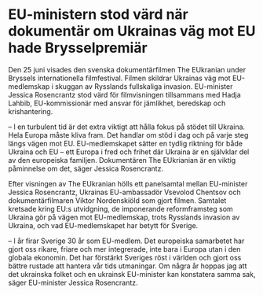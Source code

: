 # EU-ministern stod värd när dokumentär om Ukrainas väg mot EU hade Brysselpremiär

Den 25 juni visades den svenska dokumentärfilmen The EUkranian under Bryssels internationella filmfestival. Filmen skildrar Ukrainas väg mot EU-medlemskap i skuggan av Rysslands fullskaliga invasion. EU-minister Jessica Rosencrantz stod värd för filmvisningen tillsammans med Hadja Lahbib, EU-kommissionär med ansvar för jämlikhet, beredskap och krishantering.

– I en turbulent tid är det extra viktigt att hålla fokus på stödet till Ukraina. Hela Europa måste kliva fram. Det handlar om stöd i dag och på varje steg längs vägen mot EU. EU-medlemskapet sätter en tydlig riktning för både Ukraina och EU – ett Europa i fred och frihet där Ukraina är en självklar del av den europeiska familjen. Dokumentären The EUkrianian är en viktig påminnelse om det, säger Jessica Rosencrantz.

Efter visningen av The EUkranian hölls ett panelsamtal mellan EU-minister Jessica Rosencrantz, Ukrainas EU-ambassadör Vsevolod Chentsov och dokumentärfilmaren Viktor Nordenskiöld som gjort filmen. Samtalet kretsade kring EU:s utvidgning, de imponerande reformframsteg som Ukraina gör på vägen mot EU-medlemskap, trots Rysslands invasion av Ukraina, och vad EU-medlemskapet har betytt för Sverige.

– I år firar Sverige 30 år som EU-medlem. Det europeiska samarbetet har gjort oss rikare, friare och mer integrerade, inte bara i Europa utan i den globala ekonomin. Det har förstärkt Sveriges röst i världen och gjort oss bättre rustade att hantera vår tids utmaningar. Om några år hoppas jag att det ukrainska folket och en ukrainsk EU-minister kan konstatera samma sak, säger EU-minister Jessica Rosencrantz.
